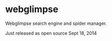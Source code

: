 webglimpse
==========

Webglimpse search engine and spider manager. 

Just released as open source Sept 18, 2014 
